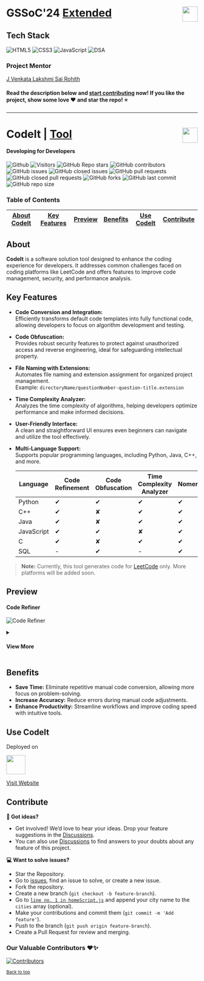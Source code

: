 # GSSoC'24 <a href="https://codeittool.netlify.app">Extended<img src="https://user-images.githubusercontent.com/63473496/153487849-4f094c16-d21c-463e-9971-98a8af7ba372.png" height=40px align=right></a>

## Tech Stack
![HTML5](https://img.shields.io/badge/HTML5-E34F26?style=for-the-badge&logo=html5&logoColor=white) 
![CSS3](https://img.shields.io/badge/CSS3-1572B6?style=for-the-badge&logo=css3&logoColor=white)
![JavaScript](https://img.shields.io/badge/JavaScript-323330?style=for-the-badge&logo=javascript&logoColor=F7DF1E) 
![DSA](https://img.shields.io/badge/Data_Structures_&_Algorithms-000000?style=for-the-badge) 

### Project Mentor
[J Venkata Lakshmi Sai Rohith](https://github.com/Rohith2201)

#### Read the description below and [start contributing](#contribute) now! If you like the project, show some love ❤️ and star the repo! ⭐

---

# CodeIt | <a href="https://codeittool.netlify.app">Tool<img src="images/Nomenclature.png" height=40px align=right></a>
#### Developing for Developers

![Github](https://img.shields.io/github/license/multiverseweb/CodeIt?style=for-the-badge)
![Visitors](https://api.visitorbadge.io/api/visitors?path=multiverseweb/CodeIt%20&countColor=%2523263759&style=for-the-badge)
![GitHub Repo stars](https://img.shields.io/github/stars/multiverseweb/CodeIt?style=for-the-badge)
![GitHub contributors](https://img.shields.io/github/contributors/multiverseweb/CodeIt?style=for-the-badge)
![GitHub issues](https://img.shields.io/github/issues/multiverseweb/CodeIt?style=for-the-badge)
![GitHub closed issues](https://img.shields.io/github/issues-closed-raw/multiverseweb/CodeIt?style=for-the-badge)
![GitHub pull requests](https://img.shields.io/github/issues-pr/multiverseweb/CodeIt?style=for-the-badge)
![GitHub closed pull requests](https://img.shields.io/github/issues-pr-closed/multiverseweb/CodeIt?style=for-the-badge)
![GitHub forks](https://img.shields.io/github/forks/multiverseweb/CodeIt?style=for-the-badge)
![GitHub last commit](https://img.shields.io/github/last-commit/multiverseweb/CodeIt?style=for-the-badge)
![GitHub repo size](https://img.shields.io/github/repo-size/multiverseweb/CodeIt?style=for-the-badge)

### Table of Contents

| [About CodeIt](#about) | [Key Features](#key-features) | [Preview](#preview) | [Benefits](#benefits) | [Use CodeIt](#use-codeit) | [Contribute](#contribute) |
|:--:|:--:|:--:|:--:|:--:|:--:|

## About
**CodeIt** is a software solution tool designed to enhance the coding experience for developers. It addresses common challenges faced on coding platforms like LeetCode and offers features to improve code management, security, and performance analysis.

## Key Features

- **Code Conversion and Integration:**  
  Efficiently transforms default code templates into fully functional code, allowing developers to focus on algorithm development and testing.

- **Code Obfuscation:**  
  Provides robust security features to protect against unauthorized access and reverse engineering, ideal for safeguarding intellectual property.

- **File Naming with Extensions:**  
  Automates file naming and extension assignment for organized project management.  
  Example: `directoryName/questionNumber-question-title.extension`

- **Time Complexity Analyzer:**  
  Analyzes the time complexity of algorithms, helping developers optimize performance and make informed decisions.

- **User-Friendly Interface:**  
  A clean and straightforward UI ensures even beginners can navigate and utilize the tool effectively.

- **Multi-Language Support:**  
  Supports popular programming languages, including Python, Java, C++, and more.

  | Language | Code Refinement | Code Obfuscation | Time Complexity Analyzer | Nomenclature |
  |----------|-----------------|------------------|-------------------------|--------------|
  | Python   | ✔               | ✔                | ✔                       | ✔            |
  | C++      | ✔               | ✘                | ✔                       | ✔            |
  | Java     | ✔               | ✘                | ✔                       | ✔            |
  | JavaScript | ✔             | ✔                | ✘                       | ✔            |
  | C        | ✔               | ✘                | ✔                       | ✔            |
  | SQL      | -               | ✔                | -                       | ✔            |

> **Note:** Currently, this tool generates code for [LeetCode](https://leetcode.com/) only. More platforms will be added soon.

## Preview

#### Code Refiner
![Code Refiner](images/coedit.png)

<details>
 <summary align=left><h4>View More</h4></summary><br>
  
#### Time Complexity Analyzer
![Time Complexity Analyzer](images/complexity.png)

#### Code Obfuscator
![Code Obfuscator](images/obfuscation.png)
</details>

## Benefits

- **Save Time:** Eliminate repetitive manual code conversion, allowing more focus on problem-solving.
- **Increase Accuracy:** Reduce errors during manual code adjustments.
- **Enhance Productivity:** Streamline workflows and improve coding speed with intuitive tools.

## Use CodeIt
Deployed on

<img height="50px" src="https://upload.wikimedia.org/wikipedia/commons/thumb/9/97/Netlify_logo_%282%29.svg/1200px-Netlify_logo_%282%29.svg.png">

[Visit Website](https://codeittool.netlify.app/)

## Contribute

**💬 Got ideas?**
- Get involved! We’d love to hear your ideas. Drop your feature suggestions in the [Discussions](https://github.com/multiverseweb/CodeIt/discussions).
- You can also use [Discussions](https://github.com/multiverseweb/CodeIt/discussions) to find answers to your doubts about any feature of this project.

**💻 Want to solve issues?**
- Star the Repository.
- Go to [issues](https://github.com/multiverseweb/CodeIt/issues), find an issue to solve, or create a new issue.
- Fork the repository.
- Create a new branch (`git checkout -b feature-branch`).
- Go to [`line no. 1 in homeScript.js`](https://github.com/multiverseweb/CodeIt/blob/main/resources/homeScript.js#L1-L2) and append your city name to the `cities` array (optional).
- Make your contributions and commit them (`git commit -m 'Add feature'`).
- Push to the branch (`git push origin feature-branch`).
- Create a Pull Request for review and merging.

### Our Valuable Contributors ❤️✨

[![Contributors](https://contrib.rocks/image?repo=multiverseweb/CodeIt)](https://github.com/multiverseweb/CodeIt/graphs/contributors)

<sup><a href="#codeit--tool" align="right">Back to top</a></sup>
